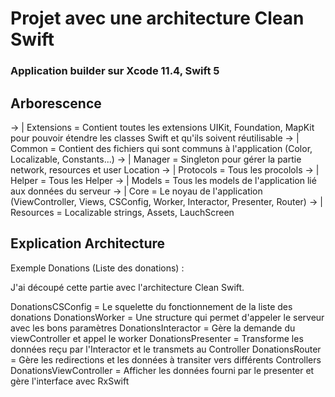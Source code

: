 # Projet avec une architecture Clean Swift

### Application builder sur Xcode 11.4, Swift 5

## Arborescence

-> | Extensions = Contient toutes les extensions UIKit, Foundation, MapKit pour pouvoir étendre les classes Swift et qu'ils soivent réutilisable
-> | Common = Contient des fichiers qui sont communs à l'application (Color, Localizable, Constants...)
-> | Manager = Singleton pour gérer la partie network, resources et user Location
-> | Protocols  = Tous les procolols
-> | Helper = Tous les Helper
-> | Models = Tous les models de l'application lié aux données du serveur
-> | Core = Le noyau de l'application (ViewController, Views, CSConfig, Worker, Interactor, Presenter, Router)
-> | Resources = Localizable strings, Assets, LauchScreen

## Explication Architecture

Exemple Donations (Liste des donations) :

J'ai découpé cette partie avec l'architecture Clean Swift.

DonationsCSConfig = Le squelette du fonctionnement de la liste des donations
DonationsWorker = Une structure qui permet d'appeler le serveur avec les bons paramètres
DonationsInteractor = Gère la demande du viewController et appel le worker
DonationsPresenter = Transforme les données reçu par l'Interactor et le transmets au Controller
DonationsRouter = Gère les redirections et les données à transiter vers différents Controllers
DonationsViewController = Afficher les données fourni par le presenter et gère l'interface avec RxSwift
